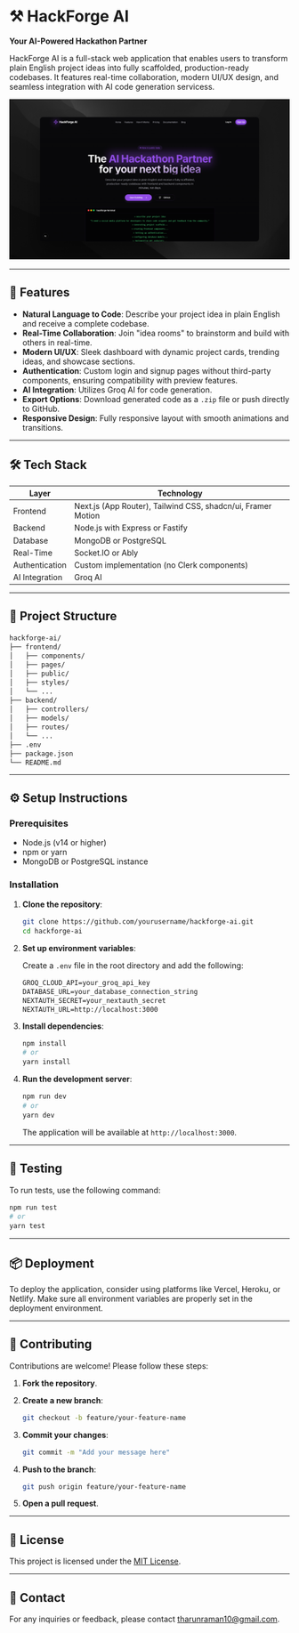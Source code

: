 

# ⚒️ HackForge AI

**Your AI-Powered Hackathon Partner**

HackForge AI is a full-stack web application that enables users to transform plain English project ideas into fully scaffolded, production-ready codebases. It features real-time collaboration, modern UI/UX design, and seamless integration with AI code generation servicess.

![HackForge AI Banner](./public/images/hackforgeai-banner.png)


---

## 🚀 Features

- **Natural Language to Code**: Describe your project idea in plain English and receive a complete codebase.
- **Real-Time Collaboration**: Join "idea rooms" to brainstorm and build with others in real-time.
- **Modern UI/UX**: Sleek dashboard with dynamic project cards, trending ideas, and showcase sections.
- **Authentication**: Custom login and signup pages without third-party components, ensuring compatibility with preview features.
- **AI Integration**: Utilizes Groq AI for code generation.
- **Export Options**: Download generated code as a `.zip` file or push directly to GitHub.
- **Responsive Design**: Fully responsive layout with smooth animations and transitions.

---

## 🛠️ Tech Stack

| Layer          | Technology                                      |
|----------------|-------------------------------------------------|
| Frontend       | Next.js (App Router), Tailwind CSS, shadcn/ui, Framer Motion |
| Backend        | Node.js with Express or Fastify                 |
| Database       | MongoDB or PostgreSQL                           |
| Real-Time      | Socket.IO or Ably                               |
| Authentication | Custom implementation (no Clerk components)    |
| AI Integration | Groq AI                                         |

---

## 📁 Project Structure

```
hackforge-ai/
├── frontend/
│   ├── components/
│   ├── pages/
│   ├── public/
│   ├── styles/
│   └── ...
├── backend/
│   ├── controllers/
│   ├── models/
│   ├── routes/
│   └── ...
├── .env
├── package.json
└── README.md
```

---

## ⚙️ Setup Instructions

### Prerequisites

- Node.js (v14 or higher)
- npm or yarn
- MongoDB or PostgreSQL instance

### Installation

1. **Clone the repository**:

   ```bash
   git clone https://github.com/yourusername/hackforge-ai.git
   cd hackforge-ai
   ```

2. **Set up environment variables**:

   Create a `.env` file in the root directory and add the following:

   ```env
   GROQ_CLOUD_API=your_groq_api_key
   DATABASE_URL=your_database_connection_string
   NEXTAUTH_SECRET=your_nextauth_secret
   NEXTAUTH_URL=http://localhost:3000
   ```

3. **Install dependencies**:

   ```bash
   npm install
   # or
   yarn install
   ```

4. **Run the development server**:

   ```bash
   npm run dev
   # or
   yarn dev
   ```

   The application will be available at `http://localhost:3000`.

---

## 🧪 Testing

To run tests, use the following command:

```bash
npm run test
# or
yarn test
```

---

## 📦 Deployment

To deploy the application, consider using platforms like Vercel, Heroku, or Netlify. Make sure all environment variables are properly set in the deployment environment.

---

## 🤝 Contributing

Contributions are welcome! Please follow these steps:

1. **Fork the repository**.
2. **Create a new branch**:

   ```bash
   git checkout -b feature/your-feature-name
   ```

3. **Commit your changes**:

   ```bash
   git commit -m "Add your message here"
   ```

4. **Push to the branch**:

   ```bash
   git push origin feature/your-feature-name
   ```

5. **Open a pull request**.

---

## 📄 License

This project is licensed under the [MIT License](LICENSE).

---

## 📧 Contact

For any inquiries or feedback, please contact [tharunraman10@gmail.com](mailto:tharunraman10@gmail.com).

